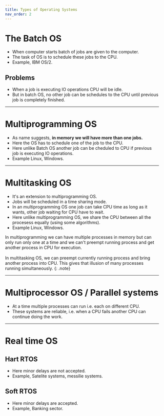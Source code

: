 ```yaml
---
title: Types of Operating Systems
nav_order: 2
---
```


# The Batch OS

- When computer starts batch of jobs are given to the computer.
- The task of OS is to schedule these jobs to the CPU.
- Example, IBM OS/2.

## Problems

- When a job is executing IO operations CPU will be idle.
- But in batch OS, no other job can be schedules to the CPU until previous job is completely finished.

***

# Multiprogramming OS

- As name suggests, **in memory we will have more than one jobs.**
- Here the OS has to schedule one of the job to the CPU.
- Here unlike Batch OS another job can be cheduled to CPU if previous job is executing IO operations.
- Example Linux, Windows.

***

# Multitasking OS

- It's an extension to multiprogramming OS.
- Jobs will be scheduled in a time sharing mode.
- In an multiprogramming OS one job can take CPU time as long as it wants, other job waiting for CPU have to wait. 
- Here unlike multiprogramming OS, we share the CPU between all the procesess equally (using some algorithms).
- Example Linux, Windows.

In multiprogramming we can have multiple processes in memory but can only run only one at a time and we can't preempt running process and get another process in CPU for execution. <br><br> In multitasking OS, we can preempt currently running process and bring another process into CPU. This gives that illusion of many processes running simultaneously.
{: .note}

***

# Multiprocessor OS / Parallel systems

- At a time  multiple processes can run i.e. each on different CPU.
- These systems are reliable, i.e. when a CPU fails another CPU can continue doing the work.

***

# Real time OS

## Hart RTOS

- Here minor delays are not accepted.
- Example, Satelite systems, messilie systems.

## Soft RTOS

- Here minor delays are accepted.
- Example, Banking sector.
